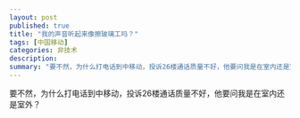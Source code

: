 ```yaml
---
layout: post
published: true
title: "我的声音听起来像擦玻璃工吗？"
tags: [中国移动]
categories: 非技术    
description: 
summary: "要不然，为什么打电话到中移动，投诉26楼通话质量不好，他要问我是在室内还是室外？"
---
```

要不然，为什么打电话到中移动，投诉26楼通话质量不好，他要问我是在室内还是室外？